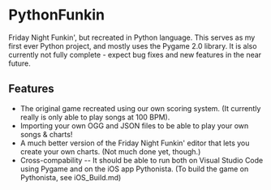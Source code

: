 # PythonFunkin
Friday Night Funkin', but recreated in Python language.
This serves as my first ever Python project, and mostly uses the Pygame 2.0 library.
It is also currently not fully complete - expect bug fixes and new features in the near future.
## Features
- The original game recreated using our own scoring system. (It currently really is only able to play songs at 100 BPM).
- Importing your own OGG and JSON files to be able to play your own songs & charts!
- A much better version of the Friday Night Funkin' editor that lets you create your own charts. (Not much done yet, though.)
- Cross-compability -- It should be able to run both on Visual Studio Code using Pygame and on the iOS app Pythonista. (To build the game on Pythonista, see iOS_Build.md)
